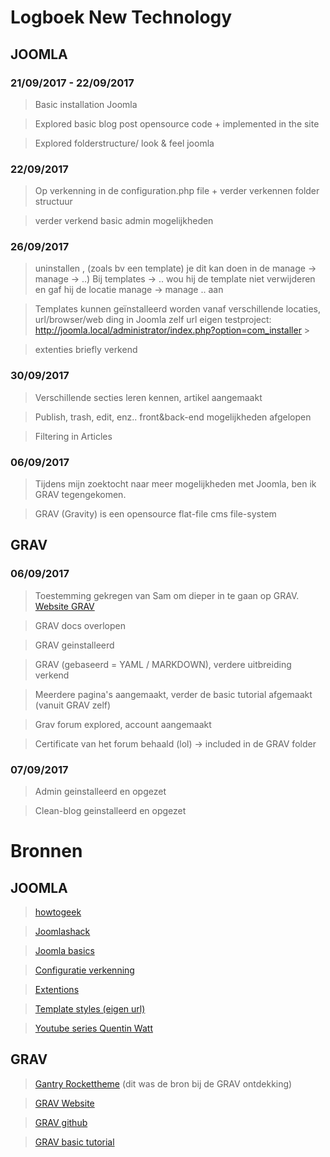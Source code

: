 # Logboek New Technology

## JOOMLA

### 21/09/2017 - 22/09/2017

> Basic installation Joomla

> Explored basic blog post opensource code + implemented in the site

> Explored folderstructure/ look & feel joomla

### 22/09/2017

> Op verkenning in de configuration.php file + verder verkennen folder structuur

> verder verkend basic admin mogelijkheden

### 26/09/2017

> uninstallen , (zoals bv een template) je dit kan doen in de manage -> manage -> ..) Bij templates -> .. wou hij de template niet verwijderen en gaf hij de locatie manage -> manage .. aan

> Templates kunnen geïnstalleerd worden vanaf verschillende locaties, url/browser/web ding in Joomla zelf url eigen testproject: <http://joomla.local/administrator/index.php?option=com_installer> >

> extenties briefly verkend

### 30/09/2017

> Verschillende secties leren kennen, artikel aangemaakt

> Publish, trash, edit, enz.. front&back-end mogelijkheden afgelopen

> Filtering in Articles

### 06/09/2017

> Tijdens mijn zoektocht naar meer mogelijkheden met Joomla, ben ik GRAV tegengekomen.

> GRAV (Gravity) is een opensource flat-file cms file-system

## GRAV

### 06/09/2017

> Toestemming gekregen van Sam om dieper in te gaan op GRAV. [Website GRAV](https://getgrav.org/)

> GRAV docs overlopen

> GRAV geinstalleerd

> GRAV (gebaseerd = YAML / MARKDOWN), verdere uitbreiding verkend

> Meerdere pagina's aangemaakt, verder de basic tutorial afgemaakt (vanuit GRAV zelf)

> Grav forum explored, account aangemaakt

> Certificate van het forum behaald (lol) -> included in de GRAV folder

### 07/09/2017

> Admin geinstalleerd en opgezet

> Clean-blog geinstalleerd en opgezet

# Bronnen

## JOOMLA

> [howtogeek](https://www.howtogeek.com/219983/how-to-use-ampps-to-install-joomla-locally/)

> [Joomlashack](https://www.joomlashack.com/blog/joomla-templates/customize-your-joomla-templates-by-learning-overrides/)

> [Joomla basics](http://bj.zemplate.com/joomla-basics/joomla-3-fundamentals)

> [Configuratie verkenning](http://www.inmotionhosting.com/support/edu/joomla-25/database/change-joomla25-db-user-pass)

> [Extentions](https://www.joomlaempresa.es/en/downloads/free-extensions.html)

> [Template styles (eigen url)](http://joomla.local/administrator/index.php?option=com_templates&view=styles)

> [Youtube series Quentin Watt](https://www.youtube.com/watch?v=G1OnRluCu8g)

## GRAV

> [Gantry Rockettheme](http://www.joomlaperfect.com/gantry-rockettheme) (dit was de bron bij de GRAV ontdekking)

> [GRAV Website](https://getgrav.org/)

> [GRAV github](https://github.com/gantry/gantry5)

> [GRAV basic tutorial](https://learn.getgrav.org/basics/basic-tutorial)
